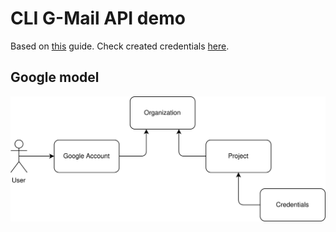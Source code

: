 # CLI G-Mail API demo
Based on [this](https://developers.google.com/gmail/api/quickstart/java) guide.
Check created credentials [here](https://console.developers.google.com/apis/credentials).

## Google model
![model](docs/google-model.svg)

